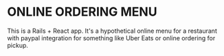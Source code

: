 # ONLINE ORDERING MENU

This is a Rails + React app. It's a hypothetical online menu for a restaurant with paypal integration for something like Uber Eats or online ordering for pickup.

